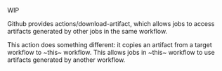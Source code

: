 WIP

Github provides actions/download-artifact, which allows jobs to access artifacts generated by other jobs in the same workflow.

This action does something different: it copies an artifact from a target workflow to ~this~ workflow. This allows jobs in ~this~ workflow to use artifacts generated by another workflow.
